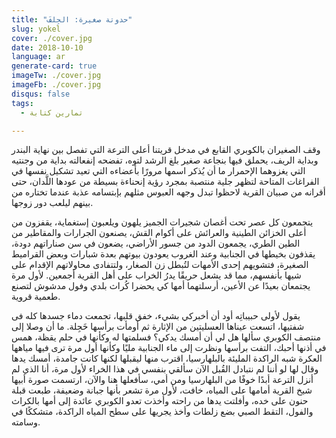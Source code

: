 ```yaml
---
title: "حدوتة صغيرة: الجِلفَ"
slug: yokel
cover: ./cover.jpg
date: 2018-10-10
language: ar
generate-card: true
imageTw: ./cover.jpg
imageFb: ./cover.jpg
disqus: false
tags:
  - تمارين كتابة

---
```

وقف الصغيران بالكوبري القابع في مدخل قريتنا أعلى الترعة التي تفصل بين نهاية البندر وبداية الريف، يحملق فيها بنجاعة صغير بلغ الرشد لتوه، تفضحه إنفعالته <!-- end --> بداية من وجنتيه التي يغزوهما الإحمرار ما أن يُذكر اسمها مرورًا بأعضاءه التي تعيد تشكيل نفسها في الفراغات المتاحة لتظهر جلية منتصبة بمجرد رؤية إنحناءة بسيطة من عودها اللَّدان، حتى أقرانه من صبيان القرية لاحظوا تبدل وجهه العبوس مثلهم بإبتسامه عذبة عندما تختاره من بينهم ليلعب دور زوجها.

يتجمعون كل عصر تحت أغصان شجيرات الجميز يلهون ويلعبون إستغماية، يقفزون من أعلى الخزائن الطينية والعرائش على أكوام القش، يصنعون الجرارات والمقاطير من الطين الطري، يجمعون الدود من جسور الأراضي، يضعون في سن صناراتهم دودة، يقذفون بخيطها في الجنابية وعند الغروب يعودون بيوتهم بعدة شبارات وبعض القراميط الصغيرة، فتشويهم إحدى الأمهات لتُبطل زن الصغار، ولتتفادى محاولاتهم الإقدام على شيها بأنفسهم، مما قد يشعل حريقًا يدرُ الخراب على أهل القرية أجمعين. لأول مرة يجتمعان  بعيدًا عن الأعين، أرسلتهما أمها كي يحضرا كُراث بلدي وفول مدشوش لتصنع طعمية قروية.

يقول لأولى حبيباتِه أود أن  أخبركي بشيء، خفق قلبها، تجمعت دماء جسدها كله فى شفتيها، اتسعت عيناها العسليتين من الإثارة ثم أومأت برأسها خَجِلة.
ما أن وصلا إلى منتصف الكوبري سألها هل لي أن أمسك يدكي؟ فسلمتها له وكأنها في حلم يقظة، همس في أذنها أحبك، التفت برأسها ونظرت إلى ماء الجنابية مليًا وكأنها أول مرة ترى فيها مياهها العكرة شبه الراكدة المليئة بالبلهارسيا، اقترب منها ليقبلها لكنها كانت جامدة، أمسك يدها وقال لها لو أننا لم نتبادل القُبل الآن سألقي بنفسي في هذا الخراء لأول مرة، أنا الذي لم أنزل الترعة أبدًا خوفًا من البلهارسيا ومن أمي، سأفعلها هنا والآن، ارتسمت صورة أبيها شيخ القرية أمامها على المياه، خافت، لأول مرة تشعر بأنها جبانة وضعيفة، طبعت قبلة حنون على خده، وأفلتت يدها من راحته وأخذت تعدو الكوبري عائدة إلى أمها بالكراث والفول، التقط الصبي بضع زلطات وأخذ يجريها على سطح المياه الراكدة، متشككًا في وسامته.
